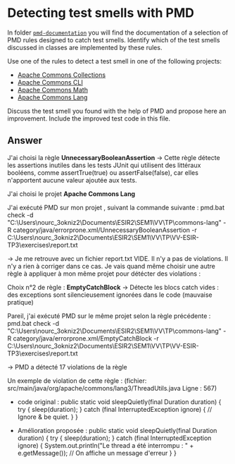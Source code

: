 # Detecting test smells with PMD

In folder [`pmd-documentation`](../pmd-documentation) you will find the documentation of a selection of PMD rules designed to catch test smells.
Identify which of the test smells discussed in classes are implemented by these rules.

Use one of the rules to detect a test smell in one of the following projects:

- [Apache Commons Collections](https://github.com/apache/commons-collections)
- [Apache Commons CLI](https://github.com/apache/commons-cli)
- [Apache Commons Math](https://github.com/apache/commons-math)
- [Apache Commons Lang](https://github.com/apache/commons-lang)

Discuss the test smell you found with the help of PMD and propose here an improvement.
Include the improved test code in this file.

## Answer


J'ai choisi la règle **UnnecessaryBooleanAssertion**
→ Cette règle détecte les assertions inutiles dans les tests JUnit qui utilisent des littéraux booléens, comme assertTrue(true) ou assertFalse(false), car elles n'apportent aucune valeur ajoutée aux tests.

J'ai choisi le projet **Apache Commons Lang** 

J'ai exécuté PMD sur mon projet , suivant la commande suivante : 
pmd.bat check -d "C:\Users\nourc_3okniz2\Documents\ESIR2\SEM1\VV\TP\commons-lang" -R category/java/errorprone.xml/UnnecessaryBooleanAssertion -r C:\Users\nourc_3okniz2\Documents\ESIR2\SEM1\VV\TP\VV-ESIR-TP3\exercises\report.txt


→ Je me retrouve avec un fichier report.txt VIDE. Il n'y a pas de violations. Il n'y a rien à corriger dans ce cas.
Je vais quand même choisir une autre règle à appliquer à mon même projet pour détécter des violations : 

Choix n°2 de règle : **EmptyCatchBlock**
→ Détecte les blocs catch vides : des exceptions sont silencieusement ignorées dans le code (mauvaise pratique)

Pareil, j'ai exécuté PMD sur le même projet selon la règle précédente :
pmd.bat check -d "C:\Users\nourc_3okniz2\Documents\ESIR2\SEM1\VV\TP\commons-lang" -R category/java/errorprone.xml/EmptyCatchBlock -r C:\Users\nourc_3okniz2\Documents\ESIR2\SEM1\VV\TP\VV-ESIR-TP3\exercises\report.txt

→ PMD a détecté 17 violations de la règle 

Un exemple de violation de cette règle : 
(fichier:  src/main/java/org/apache/commons/lang3/ThreadUtils.java      Ligne : 567)

- code original : 
    public static void sleepQuietly(final Duration duration) {
        try {
            sleep(duration);
        } catch (final InterruptedException ignore) {
            // Ignore & be quiet.
        }
    }

- Amélioration proposée : 
    public static void sleepQuietly(final Duration duration) {
        try {
            sleep(duration);
        } catch (final InterruptedException ignore) {
            System.out.println("Le thread a été interrompu : " + e.getMessage());    // On affiche un message d'erreur 
        }
    }